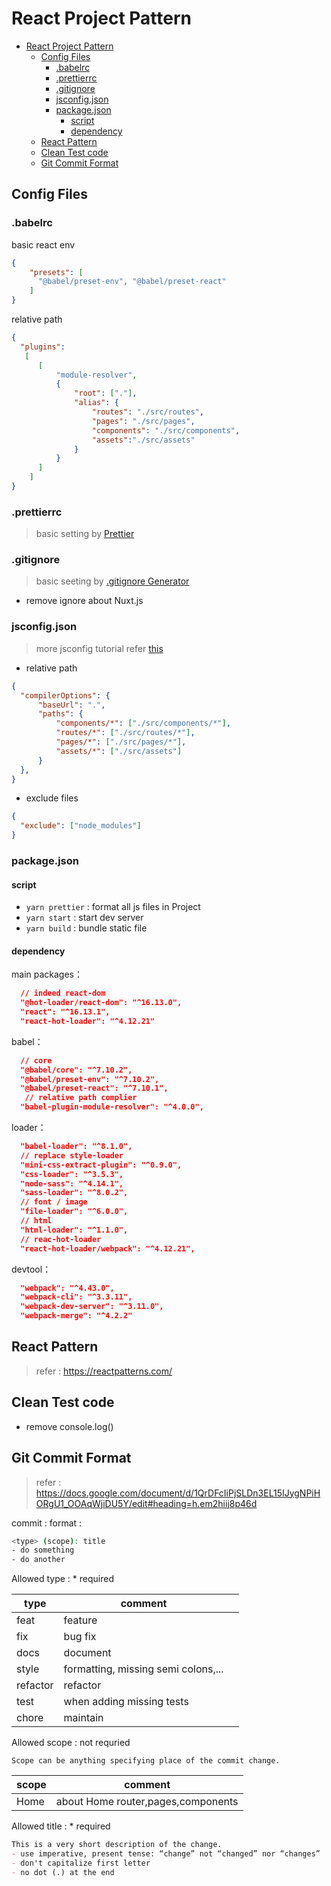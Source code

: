 # React Project Pattern
- [React Project Pattern](#react-project-pattern)
  - [Config Files](#config-files)
    - [.babelrc](#babelrc)
    - [.prettierrc](#prettierrc)
    - [.gitignore](#gitignore)
    - [jsconfig.json](#jsconfigjson)
    - [package.json](#packagejson)
      - [script](#script)
      - [dependency](#dependency)
  - [React Pattern](#react-pattern)
  - [Clean Test code](#clean-test-code)
  - [Git Commit Format](#git-commit-format)

## Config Files

### .babelrc
basic react env 
  
```json
{
    "presets": [
      "@babel/preset-env", "@babel/preset-react"
    ]
}
```
relative path 
```json
{
  "plugins":
   [
      [
          "module-resolver",
          {
              "root": ["."],
              "alias": {
                  "routes": "./src/routes",
                  "pages": "./src/pages",
                  "components": "./src/components",
                  "assets":"./src/assets"
              }
          }
      ]
    ]
}
```
### .prettierrc
> basic setting by [Prettier](https://prettier.io/docs/en/configuration.html#basic-configuration) 

### .gitignore
> basic seeting by [.gitignore Generator](https://marketplace.visualstudio.com/items?itemName=piotrpalarz.vscode-gitignore-generator)

- remove ignore about Nuxt.js

### jsconfig.json
> more jsconfig tutorial refer [this](https://zhuanlan.zhihu.com/p/55644953)

- relative path 
````json
{
  "compilerOptions": {
      "baseUrl": ".",
      "paths": {
          "components/*": ["./src/components/*"],
          "routes/*": ["./src/routes/*"],
          "pages/*": ["./src/pages/*"],
          "assets/*": ["./src/assets"]
      }
  },
}
````

- exclude files
```json
{
  "exclude": ["node_modules"]
}
```
### package.json

#### script 
  - `yarn prettier` : format all js files in Project
  - `yarn start` : start dev server
  - `yarn build` : bundle static file
#### dependency
  
main packages：
````json
  // indeed react-dom
  "@hot-loader/react-dom": "^16.13.0", 
  "react": "^16.13.1",
  "react-hot-loader": "^4.12.21"
````

babel：
````json
  // core
  "@babel/core": "^7.10.2",
  "@babel/preset-env": "^7.10.2",
  "@babel/preset-react": "^7.10.1",
   // relative path complier
  "babel-plugin-module-resolver": "^4.0.0",
````
loader： 
````json
  "babel-loader": "^8.1.0",
  // replace style-loader
  "mini-css-extract-plugin": "^0.9.0",
  "css-loader": "^3.5.3",
  "node-sass": "^4.14.1",
  "sass-loader": "^8.0.2",
  // font / image
  "file-loader": "^6.0.0",
  // html
  "html-loader": "^1.1.0",
  // reac-hot-loader
  "react-hot-loader/webpack": "^4.12.21",
````
devtool：
````json
  "webpack": "^4.43.0",
  "webpack-cli": "^3.3.11",
  "webpack-dev-server": "^3.11.0",
  "webpack-merge": "^4.2.2"
````

## React Pattern
> refer : https://reactpatterns.com/

## Clean Test code

- remove console.log()

## Git Commit Format
> refer : https://docs.google.com/document/d/1QrDFcIiPjSLDn3EL15IJygNPiHORgU1_OOAqWjiDU5Y/edit#heading=h.em2hiij8p46d

commit : 
format : 
```sh
<type> (scope): title
- do something
- do another 
````

Allowed type : * required

| type     | comment                             |     |
| -------- | ----------------------------------- | --- |
| feat     | feature                             |     |
| fix      | bug fix                             |     |
| docs     | document                            |     |
| style    | formatting, missing semi colons,... |     |
| refactor | refactor                            |     |
| test     | when adding missing tests           |     |
| chore    | maintain                            |     |



Allowed scope : not requried

```
Scope can be anything specifying place of the commit change. 
```

| scope | comment                            |
| ----- | ---------------------------------- |
| Home  | about Home router,pages,components |



Allowed title : * required

```md
This is a very short description of the change.
- use imperative, present tense: “change” not “changed” nor “changes”
- don't capitalize first letter
- no dot (.) at the end
```
